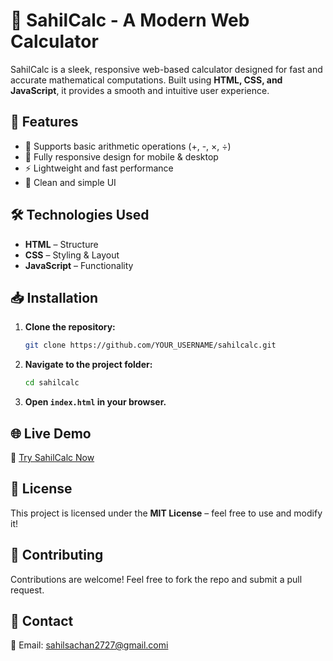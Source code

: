 # 🧮 SahilCalc - A Modern Web Calculator

SahilCalc is a sleek, responsive web-based calculator designed for fast and accurate mathematical computations. Built using **HTML, CSS, and JavaScript**, it provides a smooth and intuitive user experience.

## 🚀 Features
- 🔢 Supports basic arithmetic operations (+, -, ×, ÷)
- 📱 Fully responsive design for mobile & desktop
- ⚡ Lightweight and fast performance
- 🎨 Clean and simple UI

## 🛠 Technologies Used
- **HTML** – Structure
- **CSS** – Styling & Layout
- **JavaScript** – Functionality

## 📥 Installation
1. **Clone the repository:**
   ```sh
   git clone https://github.com/YOUR_USERNAME/sahilcalc.git
   ```
2. **Navigate to the project folder:**
   ```sh
   cd sahilcalc
   ```
3. **Open `index.html` in your browser.**

## 🌐 Live Demo
🔗 [Try SahilCalc Now](https://sahilwebcalc.netlify.app)

## 📜 License
This project is licensed under the **MIT License** – feel free to use and modify it!

## 🤝 Contributing
Contributions are welcome! Feel free to fork the repo and submit a pull request.

## 📩 Contact
📧 Email: sahilsachan2727@gmail.comi 

